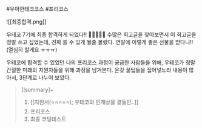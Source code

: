 #우아한테크코스 #프리코스

![[최종합격.png]]

우테코 7기에 최종 합격하게 되었다!! 🎉🎉🎉🎉🎉
수많은 회고글을 찾아보면서 이 회고글을 정말 쓰고 싶었는데, 진짜 쓸 수 있게 될줄 몰랐다. 연말에 이렇게 좋은 선물을 받다니!! (열심히 할게요 ㅠㅠㅠ)

우테코에 합격할 수 있었던 나의 프리코스 과정이 궁금한 사람들을 위해, 우테코가 정말 간절한 미래의 지원자들을 위해 과정을 남겨본다. 온갖 꿀팁들을 집어넣느라 내용이 많아서, 3단계로 나누어 보았다.

> [!summary]+ 
> 1. [[지원서(⭐⭐⭐⭐⭐); 우테코의 인재상을 곁들인..]]
> 2. 프리코스
> 3. 최종 코딩테스트



